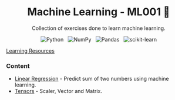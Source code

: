 <div align="center">
  
  # Machine Learning - ML001 🤖
  Collection of exercises done to learn machine learning.
  
  ![Python](https://img.shields.io/badge/Python-3670A0?style=flat&logo=python&logoColor=ffdd54)
  &nbsp;
  ![NumPy](https://img.shields.io/badge/Numpy-%23013243.svg?style=flat&logo=numpy&logoColor=white)
  &nbsp;
  ![Pandas](https://img.shields.io/badge/Pandas-%23150458.svg?style=flat&logo=pandas&logoColor=white)
  &nbsp;
  ![scikit-learn](https://img.shields.io/badge/Scikit--learn-%23F7931E.svg?style=flat&logo=scikit-learn&logoColor=white)
</div>

<div align="left">
  <a href="https://www.youtube.com/watch?v=f9fG2KdXvbQ&list=PLUohftZp9uLlJWI_4A0HWkOdDBKYUjWqt&ab_channel=CeylonRanking">Learning Resources</a>
  <br>
  
  ### Content
  <ul type="1">
    <li> 
      <a href="https://github.com/gobisan14/MachineLearning-ML001/tree/main/01-Linear_Regression">Linear Regression</a> - 
      Predict sum of two numbers using machine learning.
    </li>
    <li> 
      <a href="    https://github.com/gobisan14/MachineLearning-ML001/tree/main/02-Tensors">Tensors</a> - 
      Scaler, Vector and Matrix.
    </li>
  </ul>
</div>
